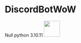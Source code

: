 # DiscordBotWoW
Null
python 3.10.11
<img src="https://github.com/a-wow/DiscordBotWoW/assets/107396951/fa27cecb-a6a2-4cb7-a2ce-ef04c526318c
" height="50px">
